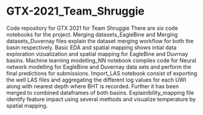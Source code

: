 # GTX-2021_Team_Shruggie
Code repository for GTX 2021 for Team Shruggie 
There are six code notebooks for the project.
Merging datasets_EagleBine and Merging datasets_Duvernay files explain the dataset merging workflow for both the basin respectively. 
Basic EDA and spatial mapping shows intial data exploration vizualization and spatial mapping for EagleBine and Duvrnay basins. 
Machine learning modelling_NN notebook compiles code for Neural network modelling for EagleBine and Duvernay data sets and perform the final predictions for submissions. 
Import_LAS notebook consist of exporting the well LAS files and aggregating the different log values for each UWI along with nearest depth where BHT is recorded. Further it has been merged to combined dataframes of both basins.
Explainibility_mapping file identify feature impact using several methods and visualize temperature by spatial mapping.
